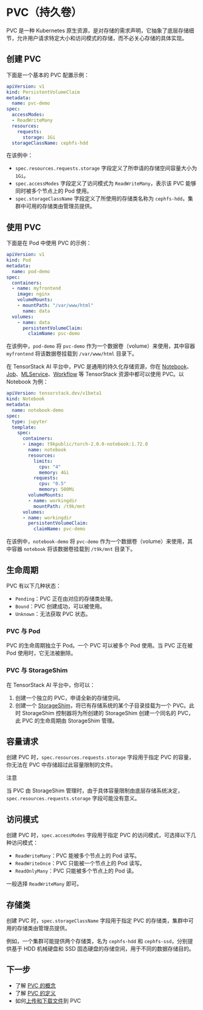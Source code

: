 # PVC（持久卷）

PVC 是一种 Kubernetes 原生资源，是对存储的需求声明，它抽象了底层存储细节，允许用户请求特定大小和访问模式的存储，而不必关心存储的具体实现。


## 创建 PVC

下面是一个基本的 PVC 配置示例：

```yaml
apiVersion: v1
kind: PersistentVolumeClaim
metadata:
  name: pvc-demo
spec:
  accessModes:
  - ReadWriteMany
  resources:
    requests:
      storage: 1Gi
  storageClassName: cephfs-hdd
```

在该例中：

* `spec.resources.requests.storage` 字段定义了所申请的存储空间容量大小为 `1Gi`。
* `spec.accessModes` 字段定义了访问模式为 `ReadWriteMany`，表示该 PVC 能够同时被多个节点上的 Pod 使用。
* `spec.storageClassName` 字段定义了所使用的存储类名称为 `cephfs-hdd`，集群中可用的存储类由管理员提供。

## 使用 PVC

下面是在 Pod 中使用 PVC 的示例：

```yaml
apiVersion: v1
kind: Pod
metadata:
  name: pod-demo
spec:
  containers:
  - name: myfrontend
    image: nginx
    volumeMounts:
    - mountPath: "/var/www/html"
      name: data
  volumes:
    - name: data
      persistentVolumeClaim:
        claimName: pvc-demo
```

在该例中，`pod-demo` 将 `pvc-demo` 作为一个数据卷（volume）来使用，其中容器 `myfrontend` 将该数据卷挂载到 `/var/www/html` 目录下。

在 TensorStack AI 平台中，PVC 是通用的持久化存储资源，你在 [Notebook](../building/notebook.md)、[Job](../jobs/index.md)、[MLService](../deployment/index.md)、[Workflow](../workflows/index.md) 等 TensorStack 资源中都可以使用 PVC。以 Notebook 为例：

```yaml
apiVersion: tensorstack.dev/v1beta1
kind: Notebook
metadata:
  name: notebook-demo
spec:
  type: jupyter
  template:
    spec:
      containers:
      - image: t9kpublic/torch-2.0.0-notebook:1.72.0
        name: notebook
        resources:
          limits:
            cpu: "4"
            memory: 4Gi
          requests:
            cpu: "0.5"
            memory: 500Mi
        volumeMounts:
        - name: workingdir
          mountPath: /t9k/mnt
      volumes:
      - name: workingdir
        persistentVolumeClaim:
          claimName: pvc-demo
```

在该例中，`notebook-demo` 将 `pvc-demo` 作为一个数据卷（volume）来使用，其中容器 `notebook` 将该数据卷挂载到 `/t9k/mnt` 目录下。


## 生命周期

PVC 有以下几种状态：

* `Pending`：PVC 正在由对应的存储类处理。
* `Bound`：PVC 创建成功，可以被使用。
* `Unknown`：无法获取 PVC 状态。

### PVC 与 Pod

PVC 的生命周期独立于 Pod。一个 PVC 可以被多个 Pod 使用。当 PVC 正在被 Pod 使用时，它无法被删除。

### PVC 与 StorageShim

在 TensorStack AI 平台中，你可以：

1. 创建一个独立的 PVC，申请全新的存储空间。
2. 创建一个 [StorageShim](./storageshim.md)，将已有存储系统的某个子目录挂载为一个 PVC。此时 StorageShim 控制器将为所创建的 StorageShim 创建一个同名的 PVC，此 PVC 的生命周期由 StorageShim 管理。

## 容量请求

创建 PVC 时，`spec.resources.requests.storage` 字段用于指定 PVC 的容量，你无法在 PVC 中存储超过此容量限制的文件。

<aside class="note">
<div class="title">注意</div>

当 PVC 由 StorageShim 管理时，由于具体容量限制由底层存储系统决定，`spec.resources.requests.storage` 字段可能没有意义。

</aside>

## 访问模式

创建 PVC 时，`spec.accessModes` 字段用于指定 PVC 的访问模式，可选择以下几种访问模式：

* `ReadWriteMany`：PVC 能被多个节点上的 Pod 读写。
* `ReadWriteOnce`：PVC 只能被一个节点上的 Pod 读写。
* `ReadOnlyMany`：PVC 只能被多个节点上的 Pod 读。

一般选择 `ReadWriteMany` 即可。

## 存储类

创建 PVC 时，`spec.storageClassName` 字段用于指定 PVC 的存储类，集群中可用的存储类由管理员提供。

例如，一个集群可能提供两个存储类，名为 `cephfs-hdd` 和 `cephfs-ssd`，分别提供基于 HDD 机械硬盘和 SSD 固态硬盘的存储空间，用于不同的数据存储目的。

## 下一步

* 了解 <a target="_blank" rel="noopener noreferrer" href="https://kubernetes.io/docs/concepts/storage/persistent-volumes/">PVC 的概念</a>
* 了解 <a target="_blank" rel="noopener noreferrer" href="https://kubernetes.io/docs/reference/kubernetes-api/config-and-storage-resources/persistent-volume-claim-v1/">PVC 的定义</a>
* 如何[上传和下载文件](../../tasks/pvc-importing-and-exporting-files.md)到 PVC